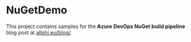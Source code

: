 # NuGetDemo
This project contains samples for the **Azure DevOps NuGet build pipeline** blog post at [allphi.eu/blog/](allphi.eu/blog/).
